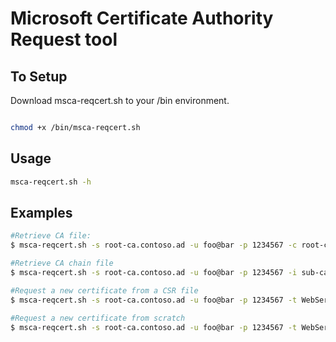 # Microsoft Certificate Authority Request tool

## To Setup

Download msca-reqcert.sh to your /bin environment.

```bash

chmod +x /bin/msca-reqcert.sh

```

## Usage

```bash
msca-reqcert.sh -h
```

## Examples

```bash
#Retrieve CA file:
$ msca-reqcert.sh -s root-ca.contoso.ad -u foo@bar -p 1234567 -c root-ca.contoso.ad.cer

#Retrieve CA chain file
$ msca-reqcert.sh -s root-ca.contoso.ad -u foo@bar -p 1234567 -i sub-ca-bundle.contoso.ad.cer

#Request a new certificate from a CSR file
$ msca-reqcert.sh -s root-ca.contoso.ad -u foo@bar -p 1234567 -t WebServer -r request.csr

#Request a new certificate from scratch
$ msca-reqcert.sh -s root-ca.contoso.ad -u foo@bar -p 1234567 -t WebServer -k server.key -n server.contoso.ad
```